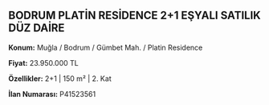## BODRUM PLATİN RESİDENCE 2+1 EŞYALI SATILIK DÜZ DAİRE

**Konum:** Muğla / Bodrum / Gümbet Mah. / Platin Residence

**Fiyat:** 23.950.000 TL

**Özellikler:** 2+1 | 150 m² | 2. Kat

**İlan Numarası:** P41523561
